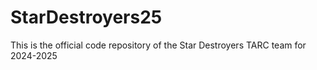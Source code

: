 # StarDestroyers25
This is the official code repository of the Star Destroyers TARC team for 2024-2025
